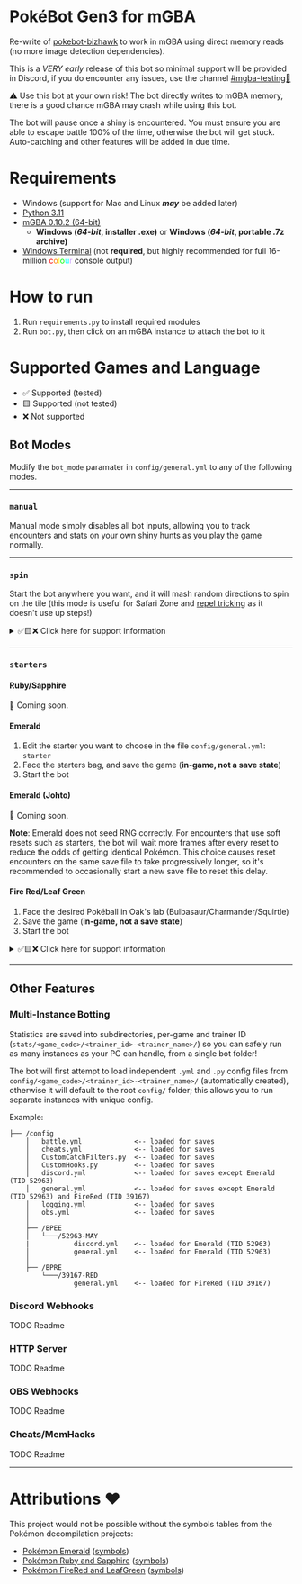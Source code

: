 # PokéBot Gen3 for mGBA

Re-write of [pokebot-bizhawk](https://github.com/40Cakes/pokebot-bizhawk) to work in mGBA using direct memory reads (no more image detection dependencies).

This is a *VERY early* release of this bot so minimal support will be provided in Discord, if you do encounter any issues, use the channel [#mgba-testing🧪](https://discord.com/channels/1057088810950860850/1139190426834833528)

⚠ Use this bot at your own risk! The bot directly writes to mGBA memory, there is a good chance mGBA may crash while using this bot.

The bot will pause once a shiny is encountered. You must ensure you are able to escape battle 100% of the time, otherwise the bot will get stuck. Auto-catching and other features will be added in due time.
# Requirements
- Windows (support for Mac and Linux **_may_** be added later)
- [Python 3.11](https://www.python.org/downloads/)
- [mGBA 0.10.2 (64-bit)](https://mgba.io/downloads.html)
  - **Windows (*64-bit*, installer .exe)** or **Windows (*64-bit*, portable .7z archive)**
- [Windows Terminal](https://github.com/microsoft/terminal/releases) (not **required**, but highly recommended for full 16-million <span style="color:#FF0000">c</span><span style="color:#FF7F00">o</span><span style="color:#FFFF00">l</span><span style="color:#00FF00">o</span><span style="color:#00FFFF">u</span><span style="color:#CF9FFF">r</span> console output)

# How to run
1. Run `requirements.py` to install required modules
2. Run `bot.py`, then click on an mGBA instance to attach the bot to it

# Supported Games and Language
- ✅ Supported (tested)
- 🟨 Supported (not tested)
- ❌ Not supported

## Bot Modes
Modify the `bot_mode` paramater in `config/general.yml` to any of the following modes.
***
### `manual`
Manual mode simply disables all bot inputs, allowing you to track encounters and stats on your own shiny hunts as you play the game normally.

***

### `spin`
Start the bot anywhere you want, and it will mash random directions to spin on the tile (this mode is useful for Safari Zone and [repel tricking](https://bulbapedia.bulbagarden.net/wiki/Appendix:Repel_trick) as it doesn't use up steps!)

<details>
<summary>✅🟨❌ Click here for support information</summary>

|          | Ruby | Sapphire | Emerald | FireRed | LeafGreen | 
|:---------|:----:|:--------:|:-------:|:-------:|:---------:|
| English  |  ✅   |    ✅     |    ✅    |    ✅    |     ✅     |
| Japanese |  -   |    -     |    -    |    -    |     -     |
| German   |  -   |    -     |    -    |    -    |     -     |
| Spanish  |  -   |    -     |    -    |    -    |     -     |
| French   |  -   |    -     |    -    |    -    |     -     |
| Italian  |  -   |    -     |    -    |    -    |     -     |
</details>

***

### `starters`
#### Ruby/Sapphire
🚧 Coming soon.

#### Emerald
1. Edit the starter you want to choose in the file `config/general.yml`: `starter`
2. Face the starters bag, and save the game (**in-game, not a save state**)
3. Start the bot

#### Emerald (Johto)
🚧 Coming soon.

**Note**: Emerald does not seed RNG correctly. For encounters that use soft resets such as starters, the bot will wait more frames after every reset to reduce the odds of getting identical Pokémon. This choice causes reset encounters on the same save file to take progressively longer, so it's recommended to occasionally start a new save file to reset this delay.
#### Fire Red/Leaf Green
1. Face the desired Pokéball in Oak's lab (Bulbasaur/Charmander/Squirtle)
2. Save the game (**in-game, not a save state**)
3. Start the bot

<details>
<summary>✅🟨❌ Click here for support information</summary>

#### Starters
|          | Ruby | Sapphire | Emerald | FireRed | LeafGreen | 
|:---------|:----:|:--------:|:-------:|:-------:|:---------:|
| English  |  -   |    -     |    ✅    |    ✅    |     ✅     |
| Japanese |  -   |    -     |    -    |    -    |     -     |
| German   |  -   |    -     |    -    |    -    |     -     |
| Spanish  |  -   |    -     |    -    |    -    |     -     |
| French   |  -   |    -     |    -    |    -    |     -     |
| Italian  |  -   |    -     |    -    |    -    |     -     |
</details>

***

## Other Features

### Multi-Instance Botting
Statistics are saved into subdirectories, per-game and trainer ID (`stats/<game_code>/<trainer_id>-<trainer_name>/`) so you can safely run as many instances as your PC can handle, from a single bot folder!

The bot will first attempt to load independent `.yml` and `.py` config files from `config/<game_code>/<trainer_id>-<trainer_name>/` (automatically created), otherwise it will default to the root `config/` folder; this allows you to run separate instances with unique config.

Example:
```
├── /config
    │   battle.yml             <-- loaded for saves
    │   cheats.yml             <-- loaded for saves
    │   CustomCatchFilters.py  <-- loaded for saves
    │   CustomHooks.py         <-- loaded for saves
    │   discord.yml            <-- loaded for saves except Emerald (TID 52963)
    │   general.yml            <-- loaded for saves except Emerald (TID 52963) and FireRed (TID 39167)
    │   logging.yml            <-- loaded for saves
    │   obs.yml                <-- loaded for saves
    │
    ├── /BPEE
    │   └───/52963-MAY
    |           discord.yml    <-- loaded for Emerald (TID 52963)
    │           general.yml    <-- loaded for Emerald (TID 52963)
    │
    ├── /BPRE
        └───/39167-RED
                general.yml    <-- loaded for FireRed (TID 39167)
```

### Discord Webhooks
TODO Readme

### HTTP Server
TODO Readme

### OBS Webhooks
TODO Readme

### Cheats/MemHacks
TODO Readme
***

# Attributions ❤

This project would not be possible without the symbols tables from the Pokémon decompilation projects:

- [Pokémon Emerald](https://github.com/pret/pokeemerald) ([symbols](https://github.com/pret/pokeemerald/tree/symbols))
- [Pokémon Ruby and Sapphire](https://github.com/pret/pokeruby) ([symbols](https://github.com/pret/pokeruby/tree/symbols))
- [Pokémon FireRed and LeafGreen](https://github.com/pret/pokefirered) ([symbols](https://github.com/pret/pokefirered/tree/symbols))